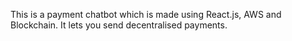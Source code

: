This is a payment chatbot which is made using React.js, AWS and Blockchain. It lets you send decentralised payments.